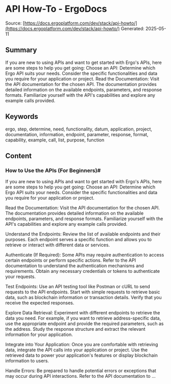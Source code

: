 # API How-To - ErgoDocs
Source: [https://docs.ergoplatform.com/dev/stack/api-howto/](https://docs.ergoplatform.com/dev/stack/api-howto/)
Generated: 2025-05-11

## Summary
If you are new to using APIs and want to get started with Ergo's APIs, here are some steps to help you get going: Choose an API: Determine which Ergo API suits your needs. Consider the specific functionalities and data you require for your application or project. Read the Documentation: Visit the API documentation for the chosen API. The documentation provides detailed information on the available endpoints, parameters, and response formats. Familiarize yourself with the API's capabilities and explore any example calls provided.

## Keywords
ergo, step, determine, need, functionality, datum, application, project, documentation, information, endpoint, parameter, response, format, capability, example, call, list, purpose, function

## Content
### How to Use the APIs (For Beginners)#
If you are new to using APIs and want to get started with Ergo's APIs, here are some steps to help you get going:
Choose an API: Determine which Ergo API suits your needs. Consider the specific functionalities and data you require for your application or project.


Read the Documentation: Visit the API documentation for the chosen API. The documentation provides detailed information on the available endpoints, parameters, and response formats. Familiarize yourself with the API's capabilities and explore any example calls provided.


Understand the Endpoints: Review the list of available endpoints and their purposes. Each endpoint serves a specific function and allows you to retrieve or interact with different data or services.


Authenticate (If Required): Some APIs may require authentication to access certain endpoints or perform specific actions. Refer to the API documentation to understand the authentication mechanisms and requirements. Obtain any necessary credentials or tokens to authenticate your requests.


Test Endpoints: Use an API testing tool like Postman or cURL to send requests to the API endpoints. Start with simple requests to retrieve basic data, such as blockchain information or transaction details. Verify that you receive the expected responses.


Explore Data Retrieval: Experiment with different endpoints to retrieve the data you need. For example, if you want to retrieve address-specific data, use the appropriate endpoint and provide the required parameters, such as the address. Study the response structure and extract the relevant information for your application.


Integrate into Your Application: Once you are comfortable with retrieving data, integrate the API calls into your application or project. Use the retrieved data to power your application's features or display blockchain information to users.


Handle Errors: Be prepared to handle potential errors or exceptions that may occur during API interactions. Refer to the API documentation to ...
